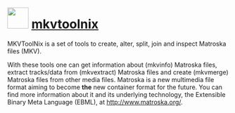 ﻿# <img src="https://cdn.rawgit.com/chocolatey/chocolatey-coreteampackages/edba4a5849ff756e767cba86641bea97ff5721fe/icons/mkvtoolnix.png" width="48" height="48"/> [mkvtoolnix](https://chocolatey.org/packages/mkvtoolnix)


MKVToolNix is a set of tools to create, alter, split, join and inspect Matroska files (MKV).

With these tools one can get information about (mkvinfo) Matroska files, extract tracks/data from (mkvextract) Matroska files and create (mkvmerge) Matroska files from other media files. Matroska is a new multimedia file format aiming to become **the** new container format for the future. You can find more information about it and its underlying technology, the Extensible Binary Meta Language (EBML), at http://www.matroska.org/.

